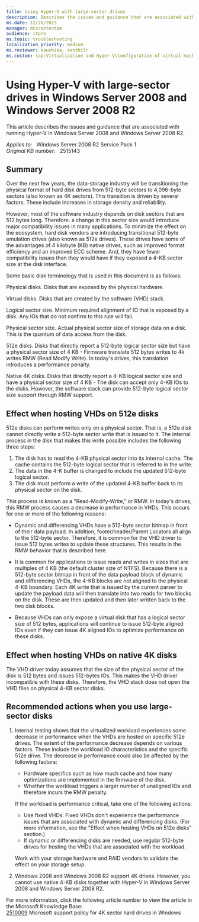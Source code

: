 ```yaml
---
title: Using Hyper-V with large-sector drives
description: Describes the issues and guidance that are associated with running Hyper-V in Windows Server 2008 and Windows Server 2008 R2.
ms.date: 12/26/2023
manager: dcscontentpm
audience: itpro
ms.topic: troubleshooting
localization_priority: medium
ms.reviewer: kaushika, senthilr
ms.custom: sap:Virtualization and Hyper-V\Configuration of virtual machine settings, csstroubleshoot
---
```

# Using Hyper-V with large-sector drives in Windows Server 2008 and Windows Server 2008 R2

This article describes the issues and guidance that are associated with running Hyper-V in Windows Server 2008 and Windows Server 2008 R2.

_Applies to:_ &nbsp; Windows Server 2008 R2 Service Pack 1  
_Original KB number:_ &nbsp; 2515143

## Summary

Over the next few years, the data-storage industry will be transitioning the physical format of hard disk drives from 512-byte sectors to 4,096-byte sectors (also known as 4K sectors). This transition is driven by several factors. These include increases in storage density and reliability.

However, most of the software industry depends on disk sectors that are 512 bytes long. Therefore. a change in this sector size would introduce major compatibility issues in many applications. To minimize the effect on the ecosystem, hard disk vendors are introducing transitional 512-byte emulation drives (also known as 512e drives). These drives have some of the advantages of 4 kilobyte (KB) native drives, such as improved format efficiency and an improved ECC scheme. And, they have fewer compatibility issues than they would have if they exposed a 4-KB sector size at the disk interface.

Some basic disk terminology that is used in this document is as follows:

Physical disks. Disks that are exposed by the physical hardware.

Virtual disks. Disks that are created by the software (VHD) stack.

Logical sector size. Minimum required alignment of IO that is exposed by a disk. Any IOs that do not confirm to this rule will fail.

Physical sector size. Actual physical sector size of storage data on a disk. This is the quantum of data access from the disk.

512e disks. Disks that directly report a 512-byte logical sector size but have a physical sector size of 4 KB - Firmware translate 512 bytes writes to 4k writes RMW (Read Modify Write). In today's drives, this translation introduces a performance penalty.

Native 4K disks. Disks that directly report a 4-KB logical sector size and have a physical sector size of 4 KB - The disk can accept only 4-KB IOs to the disks. However, the software stack can provide 512-byte logical sector size support through RMW support.

## Effect when hosting VHDs on 512e disks

512e disks can perform writes only on a physical sector. That is, a 512e disk cannot directly write a 512-byte sector write that is issued to it. The internal process in the disk that makes this write possible includes the following three steps:

1. The disk has to read the 4-KB physical sector into its internal cache. The cache contains the 512-byte logical sector that is referred to in the write.
2. The data in the 4-K buffer is changed to include the updated 512-byte logical sector.
3. The disk must perform a write of the updated 4-KB buffer back to its physical sector on the disk.

This process is known as a "Read-Modify-Write," or RMW. In today's drives, this RMW process causes a decrease in performance in VHDs. This occurs for one or more of the following reasons:

- Dynamic and differencing VHDs have a 512-byte sector bitmap in front of their data payload. In addition, footer/header/Parent Locators all align to the 512-byte sector. Therefore, it is common for the VHD driver to issue 512 bytes writes to update these structures. This results in the RMW behavior that is described here.
- It is common for applications to issue reads and writes in sizes that are multiples of 4 KB (the default cluster size of NTFS). Because there is a 512-byte sector bitmap in front of the data payload block of dynamic and differencing VHDs, the 4-KB blocks are not aligned to the physical 4-KB boundary. Each 4K write that is issued by the current parser to update the payload data will then translate into two reads for two blocks on the disk. These are then updated and then later written back to the two disk blocks.

- Because VHDs can only expose a virtual disk that has a logical sector size of 512 bytes, applications will continue to issue 512-byte aligned IOs even if they can issue 4K aligned IOs to optimize performance on these disks.

## Effect when hosting VHDs on native 4K disks

The VHD driver today assumes that the size of the physical sector of the disk is 512 bytes and issues 512-bytes IOs. This makes the VHD driver incompatible with these disks. Therefore, the VHD stack does not open the VHD files on physical 4-KB sector disks.

## Recommended actions when you use large-sector disks

1. Internal testing shows that the virtualized workload experiences some decrease in performance when the VHDs are hosted on specific 512e drives. The extent of the performance decrease depends on various factors. These include the workload IO characteristics and the specific 512e drive. The decrease in performance could also be affected by the following factors:

    - Hardware specifics such as how much cache and how many optimizations are implemented in the firmware of the disk.
    - Whether the workload triggers a larger number of unaligned IOs and therefore incurs the RMW penalty.

    If the workload is performance critical, take one of the following actions:

    - Use fixed VHDs. Fixed VHDs don't experience the performance issues that are associated with dynamic and differencing disks. (For more information, see the "Effect when hosting VHDs on 512e disks" section.)
    - If dynamic or differencing disks are needed, use regular 512-byte drives for hosting the VHDs that are associated with the workload.

    Work with your storage hardware and RAID vendors to validate the effect on your storage setup.

2. Windows 2008 and Windows 2008 R2 support 4K drives. However, you cannot use native 4-KB disks together with Hyper-V in Windows Server 2008 and Windows Server 2008 R2.

For more information, click the following article number to view the article in the Microsoft Knowledge Base:  
[2510009](https://support.microsoft.com/help/2510009) Microsoft support policy for 4K sector hard drives in Windows
